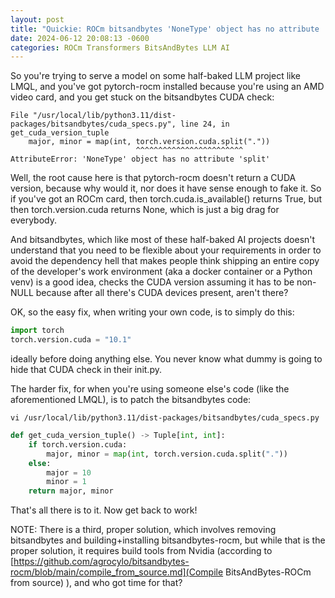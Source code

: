 ```yaml
---
layout: post
title: "Quickie: ROCm bitsandbytes 'NoneType' object has no attribute 'split'"
date: 2024-06-12 20:08:13 -0600
categories: ROCm Transformers BitsAndBytes LLM AI
---
```

So you're trying to serve a model on some half-baked LLM project like LMQL, and you've got pytorch-rocm installed because you're using an AMD video card, and you get stuck on the bitsandbytes CUDA check:

```
File "/usr/local/lib/python3.11/dist-packages/bitsandbytes/cuda_specs.py", line 24, in get_cuda_version_tuple
    major, minor = map(int, torch.version.cuda.split("."))
                            ^^^^^^^^^^^^^^^^^^^^^^^^
AttributeError: 'NoneType' object has no attribute 'split'
```
Well, the root cause here is that pytorch-rocm doesn't return a CUDA version, because why would it, nor does it have sense enough to fake it. So if you've got an ROCm card, then torch.cuda.is_available() returns True, but then torch.version.cuda returns None, which is just a big drag for everybody.


And bitsandbytes, which like most of these half-baked AI projects doesn't understand that you need to be flexible about your requirements in order to avoid the dependency hell that makes people think shipping an entire copy of the developer's work environment (aka a docker container or a Python venv) is a good idea, checks the CUDA version assuming it has to be non-NULL because after all there's CUDA devices present, aren't there?


OK, so the easy fix, when writing your own code, is to simply do this:
```python
import torch
torch.version.cuda = "10.1"
```
ideally before doing anything else. You never know what dummy is going to hide that CUDA check in their init.py.


The harder fix, for when you're using someone else's code (like the aforementioned LMQL), is to patch the bitsandbytes code:


`vi /usr/local/lib/python3.11/dist-packages/bitsandbytes/cuda_specs.py`

```python
def get_cuda_version_tuple() -> Tuple[int, int]:
	if torch.version.cuda:
        major, minor = map(int, torch.version.cuda.split("."))
	else:
        major = 10
        minor = 1
    return major, minor
```

That's all there is to it. Now get back to work!

NOTE: There is a third, proper solution, which involves removing bitsandbytes and building+installing bitsandbytes-rocm, but while that is the proper solution, it requires build tools from Nvidia (according to [https://github.com/agrocylo/bitsandbytes-rocm/blob/main/compile_from_source.md](Compile BitsAndBytes-ROCm from source) ), and who got time for that?
